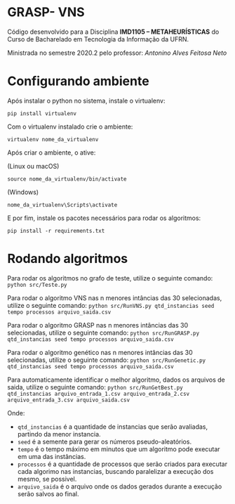 # GRASP- VNS
Código desenvolvido para a Disciplina **IMD1105 – METAHEURÍSTICAS** do Curso de Bacharelado em Tecnologia da Informação da UFRN.

Ministrada no semestre 2020.2 pelo professor: *Antonino Alves Feitosa Neto*

# Configurando ambiente
Após instalar o python no sistema, instale o virtualenv:

```pip install virtualenv```

Com o virtualenv instalado crie o ambiente:

```virtualenv nome_da_virtualenv```

Após criar o ambiente, o ative:

(Linux ou macOS)

```source nome_da_virtualenv/bin/activate```

(Windows)

```nome_da_virtualenv\Scripts\activate```

E por fim, instale os pacotes necessários para rodar os algoritmos:

```pip install -r requirements.txt```


# Rodando algoritmos

Para rodar os algoritmos no grafo de teste, utilize o seguinte comando:
```python src/Teste.py```

Para rodar o algoritmo VNS nas n menores intâncias das 30 selecionadas, utilize o seguinte comando:
```python src/RunVNS.py qtd_instancias seed tempo processos arquivo_saida.csv```

Para rodar o algoritmo GRASP nas n menores intâncias das 30 selecionadas, utilize o seguinte comando:
```python src/RunGRASP.py qtd_instancias seed tempo processos arquivo_saida.csv```

Para rodar o algoritmo genético nas n menores intâncias das 30 selecionadas, utilize o seguinte comando:
```python src/RunGenetic.py qtd_instancias seed tempo processos arquivo_saida.csv```

Para automaticamente identificar o melhor algoritmo, dados os arquivos de saida, utilize o seguinte comando:
```python src/RunGetBest.py qtd_instancias arquivo_entrada_1.csv arquivo_entrada_2.csv arquivo_entrada_3.csv arquivo_saida.csv```

Onde:
* ```qtd_instancias``` é a quantidade de instancias que serão avaliadas, partindo da menor instancia.
* ```seed``` é a semente para gerar os números pseudo-aleatórios.
* ```tempo``` é o tempo máximo em minutos que um algoritmo pode executar em uma das instâncias.
* ```processos``` é a quantidade de processos que serão criados para executar cada algorimo nas instancias, buscando paralelizar a execução dos mesmo, se possivel.
* ```arquivo_saida``` é o arquivo onde os dados gerados durante a execução serão salvos ao final.




